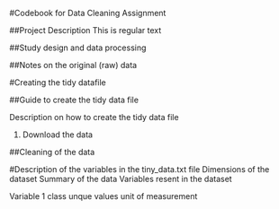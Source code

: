 #Codebook for Data Cleaning Assignment

##Project Description
This is regular text

##Study design and data processing

##Notes on the original (raw) data

#Creating the tidy datafile

##Guide to create the tidy data file

Description on how to create the tidy data file
1. Download the data

##Cleaning of the data

#Description of the variables in the tiny_data.txt file
Dimensions of the dataset
Summary of the data
Variables resent in the dataset

Variable 1
class
unque values
unit of measurement
